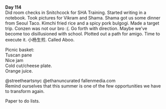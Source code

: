 **Day 114**  
Did room checks in Snitchcock for SHA Training. Started writing in a notebook. Took pictures for Vikram and Shama. Shama got us some dinner from Seoul Taco. Kimchi fried rice and a spicy pork bulgogi. Made a target trip. Conzen was not our bro :(. Go forth with direction. Maybe we’ve become too disillusioned with school. Plotted out a path for amigo. Time to execute it. 小杨生煎. Called Aboo.

Picnic basket:  
Tuscan pane  
Nice jam  
Cold cut/cheese plate.   
Orange juice.

@streetheartsnyc @ethanuncurated fallenmedia.com  
Remind ourselves that this summer is one of the few opportunities we have to transform again.

Paper to do lists.

